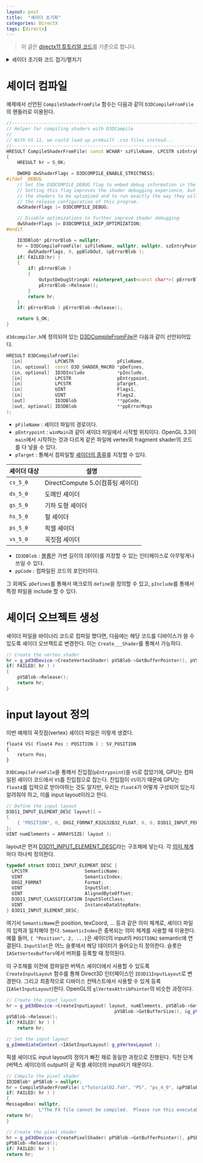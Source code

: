 ```yaml
---
layout: post
title:  "셰이더 초기화"
categories: DirectX
tags: [directx]
---
```

> 이 글은 [directx11 튜토리얼 코드](https://github.com/microsoft/DirectX-SDK-Samples/blob/main/C%2B%2B/Direct3D11/Tutorials/Tutorial02/Tutorial02.cpp)를 기준으로 합니다.

<details>
<summary> 셰이더 초기화 코드 접기/펼치기 </summary>

<div markdown="1">

```cpp
//  Compile the vertex shader
ID3DBlob* pVSBlob = nullptr;
hr = CompileShaderFromFile( L"Tutorial02.fxh", "VS", "vs_4_0", &pVSBlob );
if( FAILED( hr ) )
{
    MessageBox( nullptr,
                L"The FX file cannot be compiled.  Please run this executable from the directory that contains the FX file.", L"Error", MB_OK );
    return hr;
}

// Create the vertex shader
hr = g_pd3dDevice->CreateVertexShader( pVSBlob->GetBufferPointer(), pVSBlob->GetBufferSize(), nullptr, &g_pVertexShader );
if( FAILED( hr ) )
{	
	pVSBlob->Release();
    return hr;
}

// Define the input layout
D3D11_INPUT_ELEMENT_DESC layout[] =
{
    { "POSITION", 0, DXGI_FORMAT_R32G32B32_FLOAT, 0, 0, D3D11_INPUT_PER_VERTEX_DATA, 0 },
};
UINT numElements = ARRAYSIZE( layout );

// Create the input layout
hr = g_pd3dDevice->CreateInputLayout( layout, numElements, pVSBlob->GetBufferPointer(),
                                        pVSBlob->GetBufferSize(), &g_pVertexLayout );
pVSBlob->Release();
if( FAILED( hr ) )
    return hr;

// Set the input layout
g_pImmediateContext->IASetInputLayout( g_pVertexLayout );

// Compile the pixel shader
ID3DBlob* pPSBlob = nullptr;
hr = CompileShaderFromFile( L"Tutorial02.fxh", "PS", "ps_4_0", &pPSBlob );
if( FAILED( hr ) )
{
    MessageBox( nullptr,
                L"The FX file cannot be compiled.  Please run this executable from the directory that contains the FX file.", L"Error", MB_OK );
    return hr;
}

// Create the pixel shader
hr = g_pd3dDevice->CreatePixelShader( pPSBlob->GetBufferPointer(), pPSBlob->GetBufferSize(), nullptr, &g_pPixelShader );
pPSBlob->Release();
if( FAILED( hr ) )
    return hr;
```
</div>
</details>

# 셰이더 컴파일
예제에서 선언된 `CompileShaderFromFile` 함수는 다음과 같이 `D3DCompileFromFile`의 핸들러로 이용된다.
```cpp
//--------------------------------------------------------------------------------------
// Helper for compiling shaders with D3DCompile
//
// With VS 11, we could load up prebuilt .cso files instead...
//--------------------------------------------------------------------------------------
HRESULT CompileShaderFromFile( const WCHAR* szFileName, LPCSTR szEntryPoint, LPCSTR szShaderModel, ID3DBlob** ppBlobOut )
{
    HRESULT hr = S_OK;

    DWORD dwShaderFlags = D3DCOMPILE_ENABLE_STRICTNESS;
#ifdef _DEBUG
    // Set the D3DCOMPILE_DEBUG flag to embed debug information in the shaders.
    // Setting this flag improves the shader debugging experience, but still allows 
    // the shaders to be optimized and to run exactly the way they will run in 
    // the release configuration of this program.
    dwShaderFlags |= D3DCOMPILE_DEBUG;

    // Disable optimizations to further improve shader debugging
    dwShaderFlags |= D3DCOMPILE_SKIP_OPTIMIZATION;
#endif

    ID3DBlob* pErrorBlob = nullptr;
    hr = D3DCompileFromFile( szFileName, nullptr, nullptr, szEntryPoint, szShaderModel, 
        dwShaderFlags, 0, ppBlobOut, &pErrorBlob );
    if( FAILED(hr) )
    {
        if( pErrorBlob )
        {
            OutputDebugStringA( reinterpret_cast<const char*>( pErrorBlob->GetBufferPointer() ) );
            pErrorBlob->Release();
        }
        return hr;
    }
    if( pErrorBlob ) pErrorBlob->Release();

    return S_OK;
}
```

`d3dcompiler.h`에 정의되어 있는 [D3DCompileFromFile](https://learn.microsoft.com/ko-kr/windows/win32/api/d3dcompiler/nf-d3dcompiler-d3dcompilefromfile)은 다음과 같이 선언되어있다.
```cpp
HRESULT D3DCompileFromFile(
  [in]            LPCWSTR                pFileName,
  [in, optional]  const D3D_SHADER_MACRO *pDefines,
  [in, optional]  ID3DInclude            *pInclude,
  [in]            LPCSTR                 pEntrypoint,
  [in]            LPCSTR                 pTarget,
  [in]            UINT                   Flags1,
  [in]            UINT                   Flags2,
  [out]           ID3DBlob               **ppCode,
  [out, optional] ID3DBlob               **ppErrorMsgs
);
```
- `pFileName` : 셰이더 파일의 경로이다.
- `pEntrypoint` : `winMain`과 같이 셰이더 파일에서 시작할 위치이다. OpenGL 3.3이 `main`에서 시작하는 것과 다르게 같은 파일에 vertex와 fragment shader의 코드를 다 넣을 수 있다.
- `pTarget` : 통해서 컴파일할 [셰이더의 종류](https://learn.microsoft.com/ko-kr/windows/win32/direct3dhlsl/specifying-compiler-targets)를 지정할 수 있다.

<center>
<div markdown="1">

|셰이더 대상|설명|
|---|---|
|`cs_5_0`|DirectCompute 5.0(컴퓨팅 셰이더)|
|`ds_5_0`|도메인 셰이더|
|`gs_5_0`|기하 도형 셰이더|
|`hs_5_0`|헐 셰이더|
|`ps_5_0`|픽셀 셰이더|
|`vs_5_0`|꼭짓점 셰이더|

</div>
</center>

- `ID3DBlob` : [블롭](https://learn.microsoft.com/en-us/previous-versions/windows/desktop/legacy/ff728743(v=vs.85))은 가변 길이의 데이터를 저장할 수 있는 인터페이스로 아무렇게나 쓰일 수 있다.
- `ppCode` : 컴파일된 코드의 포인터이다. 

그 외에도 `pDefines`를 통해서 매크로의 `define`을 정의할 수 있고, `pInclude`를 통해서 특정 파일을 include 할 수 있다.


# 셰이더 오브젝트 생성
셰이더 파일을 바이너리 코드로 컴파일 했다면, 다음에는 해당 코드를 디바이스가 쓸 수 있도록 셰이더 오브젝트로 변경한다. 이는 `Create___Shader`를 통해서 가능하다.
```cpp
// Create the vertex shader
hr = g_pd3dDevice->CreateVertexShader( pVSBlob->GetBufferPointer(), pVSBlob->GetBufferSize(), nullptr, &g_pVertexShader );
if( FAILED( hr ) )
{	
	pVSBlob->Release();
    return hr;
}
```

# input layout 정의
이번 예제의 꼭짓점(vertex) 셰이더 파일은 이렇게 생겼다.
```hlsl
float4 VS( float4 Pos : POSITION ) : SV_POSITION
{
    return Pos;
}
```
`D3DCompileFromFile`을 통해서 진입점(`pEntrypoint`)을 `VS`로 잡았기에, GPU는 컴파일된 셰이더 코드에서 `VS`를 진입점으로 잡는다. 진입점이 `VS`이기 때문에 GPU는 `float4`를 입력으로 받아야하는 것도 알지만, 우리는 `float4`가 어떻게 구성되어 있는지 알려줘야 하고, 이를 input layout이라고 한다. 
```cpp
// Define the input layout
D3D11_INPUT_ELEMENT_DESC layout[] =
{
    { "POSITION", 0, DXGI_FORMAT_R32G32B32_FLOAT, 0, 0, D3D11_INPUT_PER_VERTEX_DATA, 0 },
};
UINT numElements = ARRAYSIZE( layout );
```

layout은 먼저 [D3D11_INPUT_ELEMENT_DESC](https://learn.microsoft.com/ko-kr/windows/win32/api/d3d11/ns-d3d11-d3d11_input_element_desc)라는 구조체에 넣는다. 각 [의미 체계](https://learn.microsoft.com/ko-kr/windows/win32/direct3dhlsl/dx-graphics-hlsl-semantics)마다 하나씩 정의한다. 
```cpp
typedef struct D3D11_INPUT_ELEMENT_DESC {
  LPCSTR                     SemanticName;
  UINT                       SemanticIndex;
  DXGI_FORMAT                Format;
  UINT                       InputSlot;
  UINT                       AlignedByteOffset;
  D3D11_INPUT_CLASSIFICATION InputSlotClass;
  UINT                       InstanceDataStepRate;
} D3D11_INPUT_ELEMENT_DESC;
```
여기서 `SemanticName`은 position, texCoord, ... 등과 같은 의미 체계로, 셰이더 파일의 입력과 일치해야 한다. `SemanticIndex`은 중복되는 의미 체계를 사용할 때 이용한다. 예를 들어, `{ "Position", 2, ...}`은 셰이더의 input의 `POSITION2` semantic에 연결된다. `InputSlot`은 어느 슬롯에서 해당 데이터가 들어오는지 정의한다. 슬롯은 `IASetVertexBuffers`에서 버퍼를 등록할 때 정의된다. 


이 구조체를 이전에 컴파일한 버텍스 셰이더에서 사용할 수 있도록 `CreateInputLayout` 함수를 통해 Direct3D 인터페이스인 `ID3D11InputLayout`로 변경한다. 그리고 최종적으로 디바이스 컨텍스트에서 사용할 수 있게 등록(`IASetInputLayout`)한다. OpenGL의 `glVertexAttribPointer`의 비슷한 과정이다.
```cpp
// Create the input layout
hr = g_pd3dDevice->CreateInputLayout( layout, numElements, pVSBlob->GetBufferPointer(),
                                        pVSBlob->GetBufferSize(), &g_pVertexLayout );
pVSBlob->Release();
if( FAILED( hr ) )
    return hr;

// Set the input layout
g_pImmediateContext->IASetInputLayout( g_pVertexLayout );
```

픽셀 셰이더도 input layout의 정의가 빠진 채로 동일한 과정으로 진행된다. 직전 단계(버텍스 셰이더)의 output이 곧 픽셀 셰이더의 input이기 때문이다.
```cpp
// Compile the pixel shader
ID3DBlob* pPSBlob = nullptr;
hr = CompileShaderFromFile( L"Tutorial02.fxh", "PS", "ps_4_0", &pPSBlob );
if( FAILED( hr ) )
{
MessageBox( nullptr,
            L"The FX file cannot be compiled.  Please run this executable from the directory that contains the FX file.", L"Error", MB_OK );
return hr;
}

// Create the pixel shader
hr = g_pd3dDevice->CreatePixelShader( pPSBlob->GetBufferPointer(), pPSBlob->GetBufferSize(), nullptr, &g_pPixelShader );
pPSBlob->Release();
if( FAILED( hr ) )
return hr;
```